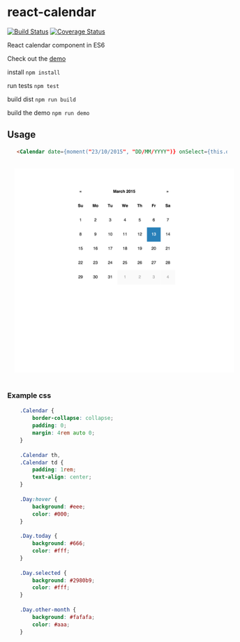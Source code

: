 # react-calendar

[![Build Status](https://travis-ci.org/tomkp/react-calendar.png)](https://travis-ci.org/tomkp/react-calendar)
[![Coverage Status](https://coveralls.io/repos/tomkp/react-calendar/badge.svg?branch=master)](https://coveralls.io/r/tomkp/react-calendar?branch=master)


React calendar component in ES6

Check out the [demo](http://hard-to-find-door.surge.sh/)


install
```npm install```

run tests
```npm test```

build dist
```npm run build```

build the demo
```npm run demo```


## Usage


```html
   <Calendar date={moment("23/10/2015", "DD/MM/YYYY")} onSelect={this.onSelect} />
```

<div align="center">
  <img src="docs/cap1.png" style="margin:1rem;" />
</div>

### Example css

```css
    .Calendar {
        border-collapse: collapse;
        padding: 0;
        margin: 4rem auto 0;
    }

    .Calendar th,
    .Calendar td {
        padding: 1rem;
        text-align: center;
    }

    .Day:hover {
        background: #eee;
        color: #000;
    }

    .Day.today {
        background: #666;
        color: #fff;
    }

    .Day.selected {
        background: #2980b9;
        color: #fff;
    }

    .Day.other-month {
        background: #fafafa;
        color: #aaa;
    }
```


